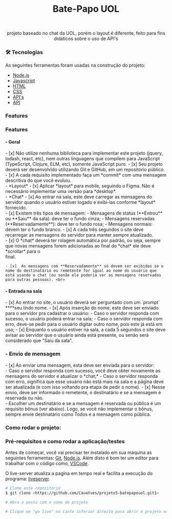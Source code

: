 <h1 align="center">Bate-Papo UOL</h1> <br>
<p align="center">projeto baseado no chat da UOL, porém o layout é diferente, feito para fins didáticos sobre o uso de API's</p>

### 🛠 Tecnologias

As seguintes ferramentas foram usadas na construção do projeto:

- [Node.js](https://nodejs.org/en/)
- [Javascript](https://www.javascript.com/)
- [HTML](https://pt.wikipedia.org/wiki/HTML)
- [CSS](https://developer.mozilla.org/pt-BR/docs/Web/CSS)
- [API's](https://www.redhat.com/pt-br/topics/api/what-are-application-programming-interfaces)
- [API](https://mock-api.driven.com.br/api/v6/uol/ )

### Features

<h3>Features</h3>
<h4>- Geral</h4>
    - [x]  Não utilize nenhuma biblioteca para implementar este projeto (jquery, lodash, react, etc), nem outras linguagens que compilem para JavaScript  <br>(TypeScript, Clojure, ELM, etc), somente JavaScript puro.
    - [x]  Seu projeto deverá ser desenvolvido utilizando Git e GitHub, em um repositório público. <br>
    - [x]  A cada requisito implementado faça um *commit* com uma mensagem descritiva do que você evoluiu. <br>
- *Layout*
    - [x]  Aplicar *layout* para mobile, seguindo o Figma. Não é necessário implementar uma versão para *desktop*. <br>
- *Chat*
    - [x]  Ao entrar na sala, este deve carregar as mensagens do servidor quando o usuário estiver logado e exibi-las conforme *layout* fornecido. <br>
    - [x]  Existem três tipos de mensagem:
        - Mensagens de status (**Entrou** ou **Saiu** da sala): deve ter o fundo cinza;
        - Mensagens reservadas (**Reservadamente**): deve ter o fundo rosa;
        - Mensagens normais: devem ter o fundo branco.
    - [x]  A cada três segundos o site deve recarregar as mensagens do servidor para manter sempre atualizado. <br>
    - [x]  O *chat* deverá ter rolagem automática por padrão, ou seja, sempre que novas mensagens forem adicionadas ao final do *chat* ele deve *scrollar* para o  <br>final.
     
    - [x]  As mensagens com **Reservadamente** só devem ser exibidas se o nome do destinatário ou remetente for igual ao nome do usuário que está usando o chat (ou senão ele poderia ver as mensagens reservadas para outras pessoas). <br>

<h4>- Entrada na sala</h4>
    - [x]  Ao entrar no site, o usuário deverá ser perguntado com um `prompt` ****seu lindo nome.
    - [x]  Após inserção do nome, este deve ser enviado para o servidor pra cadastrar o usuário:
        - Caso o servidor responda com sucesso, o usuário poderá entrar na sala;
        - Caso o servidor responda com erro, deve-se pedir para o usuário digitar outro nome, pois este já está em uso;
    - [x]  Enquanto o usuário estiver na sala, a cada 5 segundos o site deve avisar ao servidor que o usuário ainda está presente, ou senão será considerado que "Saiu da sala".
<h3>- Envio de mensagem</h3>
    - [x]  Ao enviar uma mensagem, esta deve ser enviada para o servidor: <br>
        - Caso o servidor responda com sucesso, você deve obter novamente as mensagens do servidor e atualizar o *chat;*
        - Caso o servidor responda com erro, significa que esse usuário não está mais na sala e a página deve ser atualizada (e com isso voltando pra etapa de pedir o nome).
    - [x]  Nesse envio, deve ser informado o remetente, o destinatário e se a mensagem é reservada ou não. <br>
        - Escolher um destinatário e se a mensagem é reservada ou pública é um requisito bônus (ver abaixo). Logo, se você não implementar o bônus, sempre envie destinatário como Todos e a mensagem como pública.

### Como rodar o projeto:

<h3>Pré-requisitos e como rodar a aplicação/testes</h3>


Antes de começar, você vai precisar ter instalado em sua máquina as seguintes ferramentas:
[Git](https://git-scm.com), [Node.js](https://nodejs.org/en/). 
Além disto é bom ter um editor para trabalhar com o código como, [VSCode](https://code.visualstudio.com/).

O live-server atualiza a pagina em tempo real e facilita a execução do programa:
[liveserver](https://github.com/ritwickdey/vscode-live-server-plus-plus).

```bash
# Clone este repositório
$ git clone <https://github.com/CauaYves/projeto5-batepapouol.git1>

# Abra a pasta com o nome do projeto 

# Clique em "go live" no canto inferior direito para abrir o projeto no navegador.